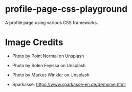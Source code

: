 # profile-page-css-playground

A profile page using various CSS frameworks.

# Image Credits

- Photo by Point Normal on Unsplash

- Photo by Solen Feyissa on Unsplash

- Photo by Markus Winkler on Unsplash

- Sparkasse: https://www.sparkasse-en.de/de/home.html
